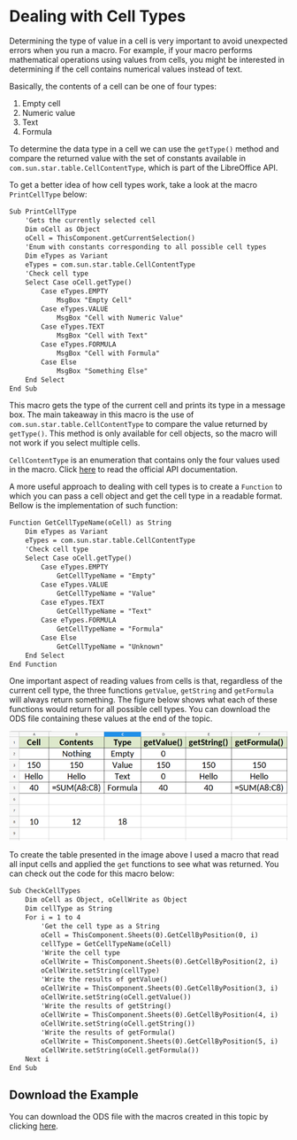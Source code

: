 # Dealing with Cell Types

Determining the type of value in a cell is very important to avoid unexpected errors when you run a macro. For example, if your macro performs mathematical operations using values from cells, you might be interested in determining if the cell contains numerical values instead of text.

Basically, the contents of a cell can be one of four types:

1. Empty cell
2. Numeric value
3. Text
4. Formula

To determine the data type in a cell we can use the `getType()` method and compare the returned value with the set of constants available in `com.sun.star.table.CellContentType`, which is part of the LibreOffice API.

To get a better idea of how cell types work, take a look at the macro `PrintCellType` below:

```VBA
Sub PrintCellType
	'Gets the currently selected cell
	Dim oCell as Object
	oCell = ThisComponent.getCurrentSelection()
	'Enum with constants corresponding to all possible cell types
	Dim eTypes as Variant
	eTypes = com.sun.star.table.CellContentType
	'Check cell type
	Select Case oCell.getType()
		Case eTypes.EMPTY
			MsgBox "Empty Cell"
		Case eTypes.VALUE
			MsgBox "Cell with Numeric Value"
		Case eTypes.TEXT
			MsgBox "Cell with Text"
		Case eTypes.FORMULA
			MsgBox "Cell with Formula"
		Case Else
			MsgBox "Something Else"
	End Select
End Sub
```

This macro gets the type of the current cell and prints its type in a message box. The main takeaway in this macro is the use of `com.sun.star.table.CellContentType` to compare the value returned by `getType()`. This method is only available for cell objects, so the macro will not work if you select multiple cells.

`CellContentType` is an enumeration that contains only the four values used in the macro. Click [here](https://api.libreoffice.org/docs/idl/ref/CellContentType_8idl.html) to read the official API documentation.

A more useful approach to dealing with cell types is to create a `Function` to which you can pass a cell object and get the cell type in a readable format. Bellow is the implementation of such function:

```VBA
Function GetCellTypeName(oCell) as String
	Dim eTypes as Variant
	eTypes = com.sun.star.table.CellContentType
	'Check cell type
	Select Case oCell.getType()
		Case eTypes.EMPTY
			GetCellTypeName = "Empty"
		Case eTypes.VALUE
			GetCellTypeName = "Value"
		Case eTypes.TEXT
			GetCellTypeName = "Text"
		Case eTypes.FORMULA
			GetCellTypeName = "Formula"
		Case Else
			GetCellTypeName = "Unknown"
	End Select
End Function
```

One important aspect of reading values from cells is that, regardless of the current cell type, the three functions `getValue`, `getString` and `getFormula` will always return something. The figure below shows what each of these functions would return for all possible cell types. You can download the ODS file containing these values at the end of the topic.

![getType Results](../images/Cell_Types_01.png)

To create the table presented in the image above I used a macro that read all input cells and applied the `get` functions to see what was returned. You can check out the code for this macro below:

```VBA
Sub CheckCellTypes
	Dim oCell as Object, oCellWrite as Object
	Dim cellType as String
	For i = 1 to 4
		'Get the cell type as a String
		oCell = ThisComponent.Sheets(0).GetCellByPosition(0, i)
		cellType = GetCellTypeName(oCell)
		'Write the cell type
		oCellWrite = ThisComponent.Sheets(0).GetCellByPosition(2, i)
		oCellWrite.setString(cellType)
		'Write the results of getValue()
		oCellWrite = ThisComponent.Sheets(0).GetCellByPosition(3, i)
		oCellWrite.setString(oCell.getValue())
		'Write the results of getString()
		oCellWrite = ThisComponent.Sheets(0).GetCellByPosition(4, i)
		oCellWrite.setString(oCell.getString())
		'Write the results of getFormula()
		oCellWrite = ThisComponent.Sheets(0).GetCellByPosition(5, i)
		oCellWrite.setString(oCell.getFormula())
	Next i
End Sub
```

## Download the Example

You can download the ODS file with the macros created in this topic by clicking [here](../ods/Cell_Types.ods).
